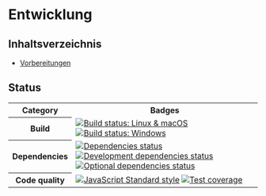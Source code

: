 # Entwicklung


## Inhaltsverzeichnis

- [Vorbereitungen](setup.md)


## Status

<table>
  <tr>
    <th>Category</th>
    <th>Badges</th>
  </tr>
  <tr>
    <th>Build</th>
    <td>
      <a href="https://travis-ci.org/plotify/plotify"><img src="https://img.shields.io/travis/plotify/plotify/master.svg" alt="Build status: Linux &amp; macOS" /></a>
      <a href="https://ci.appveyor.com/project/plotify/plotify"><img src="https://ci.appveyor.com/api/projects/status/ygbl9aajfsddq6ye?svg=true" alt="Build status: Windows" /></a>
    </td>
  </tr>
  <tr>
    <th>Dependencies</th>
    <td>
      <a href="https://david-dm.org/plotify/plotify"><img src="https://img.shields.io/david/plotify/plotify.svg" alt="Dependencies status" /></a>
      <a href="https://david-dm.org/plotify/plotify?type=dev"><img src="https://img.shields.io/david/dev/plotify/plotify.svg" alt="Development dependencies status" /></a>
      <a href="https://david-dm.org/plotify/plotify?type=optional"><img src="https://img.shields.io/david/optional/plotify/plotify.svg" alt="Optional dependencies status" /></a>
    </td>
  </tr>
  <tr>
    <th>Code quality</th>
    <td>
      <a href="https://standardjs.com"><img src="https://img.shields.io/badge/code_style-standard-brightgreen.svg" alt="JavaScript Standard style" /></a>
      <a href="https://coveralls.io/github/plotify/plotify?branch=master"><img src="https://coveralls.io/repos/github/plotify/plotify/badge.svg?branch=master" alt="Test coverage" /></a>
    </td>
  </tr>
</table>
